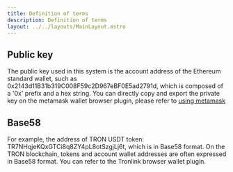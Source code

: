```yaml
---
title: Definition of terms
description: Definition of terms
layout: ../../layouts/MainLayout.astro
---
```


## Public key

The public key used in this system is the account address of the Ethereum standard wallet, such as 0x2143d11B31b319C008F59c2D967eBF0E5ad2791d, which is composed of a '0x' prefix and a hex string. You can directly copy and export the private key on the metamask wallet browser plugin, please refer to [using metamask](/en/useWallet)


## Base58

For example, the address of TRON USDT token: TR7NHqjeKQxGTCi8q8ZY4pL8otSzgjLj6t, which is in Base58 format. On the TRON blockchain, tokens and account wallet addresses are often expressed in Base58 format. You can refer to the Tronlink browser wallet plugin.